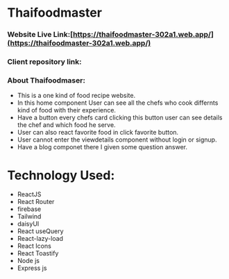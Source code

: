 # Thaifoodmaster

### Website Live Link:[https://thaifoodmaster-302a1.web.app/](https://thaifoodmaster-302a1.web.app/)

### Client repository link:[]()

### About Thaifoodmaser:
- This is a one kind of food recipe website.
- In this home component User can see all the chefs who cook differnts kind of food    with their experience.
- Have a button every chefs card clicking this button user can see details the chef and which food he serve.
- User can also react favorite food in click favorite button.
- User cannot enter the viewdetails component without login or signup.
- Have a blog componet there I given some question answer.


# Technology Used:
- ReactJS
- React Router
- firebase
- Tailwind
- daisyUI
- React useQuery
- React-lazy-load
- React Icons
- React Toastify
- Node js
- Express js
